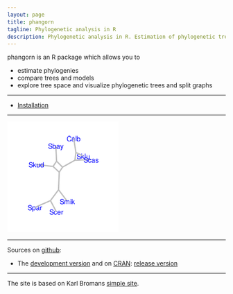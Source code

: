 ```yaml
---
layout: page
title: phangorn
tagline: Phylogenetic analysis in R
description: Phylogenetic analysis in R. Estimation of phylogenetic trees and networks using Maximum Likelihood, Maximum Parsimony, distance methods and Hadamard conjugation.
---
```


phangorn is an R package which allows you to    

- estimate phylogenies
- compare trees and models
- explore tree space and visualize phylogenetic trees and split graphs 

---

- [Installation](pages/Installation.html)


---

<img src="/assets/pics/networx.gif" title="Networx" alt="Networx"/>

---


Sources on [github](https://github.com):
- The [development version](https://github.com/KlausVigo/phangorn)
and on [CRAN](https://cran.r-project.org/): 
[release version](http://cran.r-project.org/package=phangorn)

---

The site is based on Karl Bromans [simple site](http://github.com/kbroman/simple_site).
